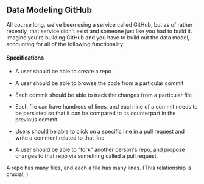## Data Modeling GitHub

All course long, we've been using a service called GitHub, but as of rather recently, that service didn't exist and someone just like you had to build it. Imagine you're building GitHub and you have to build out the data model, accounting for all of the following functionality:

#### Specifications
- A user should be able to create a repo
- A user should be able to browse the code from a particular commit
- Each commit should be able to track the changes from a particular file
- Each file can have hundreds of lines, and each line of a commit needs to be persisted so that it can be compared to its counterpart in the previous commit
- Users should be able to click on a specific line in a pull request and write a comment related to that line

- A user should be able to "fork" another person's repo, and propose changes to that repo via something called a pull request. 


A repo has many files, and each a file has many lines. (This relationship is crucial, )
